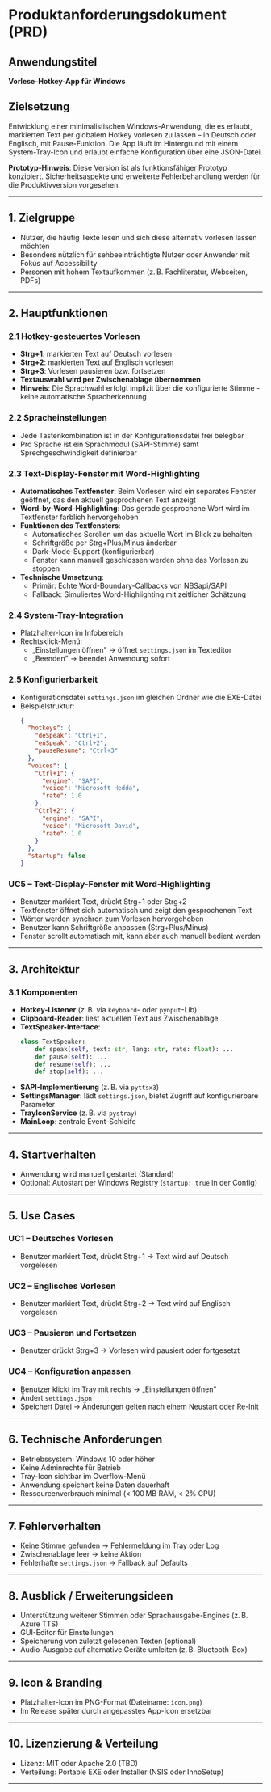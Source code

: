 # Produktanforderungsdokument (PRD)

## Anwendungstitel
**Vorlese-Hotkey-App für Windows**

## Zielsetzung
Entwicklung einer minimalistischen Windows-Anwendung, die es erlaubt, markierten Text per globalem Hotkey vorlesen zu lassen – in Deutsch oder Englisch, mit Pause-Funktion. Die App läuft im Hintergrund mit einem System-Tray-Icon und erlaubt einfache Konfiguration über eine JSON-Datei.

**Prototyp-Hinweis**: Diese Version ist als funktionsfähiger Prototyp konzipiert. Sicherheitsaspekte und erweiterte Fehlerbehandlung werden für die Produktivversion vorgesehen.

---

## 1. Zielgruppe
* Nutzer, die häufig Texte lesen und sich diese alternativ vorlesen lassen möchten
* Besonders nützlich für sehbeeinträchtigte Nutzer oder Anwender mit Fokus auf Accessibility
* Personen mit hohem Textaufkommen (z. B. Fachliteratur, Webseiten, PDFs)

---

## 2. Hauptfunktionen

### 2.1 Hotkey-gesteuertes Vorlesen
* **Strg+1**: markierten Text auf Deutsch vorlesen
* **Strg+2**: markierten Text auf Englisch vorlesen
* **Strg+3**: Vorlesen pausieren bzw. fortsetzen
* **Textauswahl wird per Zwischenablage übernommen**
* **Hinweis**: Die Sprachwahl erfolgt implizit über die konfigurierte Stimme - keine automatische Spracherkennung

### 2.2 Spracheinstellungen
* Jede Tastenkombination ist in der Konfigurationsdatei frei belegbar
* Pro Sprache ist ein Sprachmodul (SAPI-Stimme) samt Sprechgeschwindigkeit definierbar

### 2.3 Text-Display-Fenster mit Word-Highlighting
* **Automatisches Textfenster**: Beim Vorlesen wird ein separates Fenster geöffnet, das den aktuell gesprochenen Text anzeigt
* **Word-by-Word-Highlighting**: Das gerade gesprochene Wort wird im Textfenster farblich hervorgehoben
* **Funktionen des Textfensters**:
  - Automatisches Scrollen um das aktuelle Wort im Blick zu behalten
  - Schriftgröße per Strg+Plus/Minus änderbar
  - Dark-Mode-Support (konfigurierbar)
  - Fenster kann manuell geschlossen werden ohne das Vorlesen zu stoppen
* **Technische Umsetzung**: 
  - Primär: Echte Word-Boundary-Callbacks von NBSapi/SAPI
  - Fallback: Simuliertes Word-Highlighting mit zeitlicher Schätzung

### 2.4 System-Tray-Integration
* Platzhalter-Icon im Infobereich
* Rechtsklick-Menü:
  - „Einstellungen öffnen" → öffnet `settings.json` im Texteditor
  - „Beenden" → beendet Anwendung sofort

### 2.5 Konfigurierbarkeit
* Konfigurationsdatei `settings.json` im gleichen Ordner wie die EXE-Datei
* Beispielstruktur:
  ```json
  {
    "hotkeys": {
      "deSpeak": "Ctrl+1",
      "enSpeak": "Ctrl+2",
      "pauseResume": "Ctrl+3"
    },
    "voices": {
      "Ctrl+1": {
        "engine": "SAPI",
        "voice": "Microsoft Hedda",
        "rate": 1.0
      },
      "Ctrl+2": {
        "engine": "SAPI",
        "voice": "Microsoft David",
        "rate": 1.0
      }
    },
    "startup": false
  }
  ```

### UC5 – Text-Display-Fenster mit Word-Highlighting
* Benutzer markiert Text, drückt Strg+1 oder Strg+2
* Textfenster öffnet sich automatisch und zeigt den gesprochenen Text
* Wörter werden synchron zum Vorlesen hervorgehoben
* Benutzer kann Schriftgröße anpassen (Strg+Plus/Minus)
* Fenster scrollt automatisch mit, kann aber auch manuell bedient werden

---

## 3. Architektur

### 3.1 Komponenten
* **Hotkey-Listener** (z. B. via `keyboard`- oder `pynput`-Lib)
* **Clipboard-Reader**: liest aktuellen Text aus Zwischenablage
* **TextSpeaker-Interface**:
  ```python
  class TextSpeaker:
      def speak(self, text: str, lang: str, rate: float): ...
      def pause(self): ...
      def resume(self): ...
      def stop(self): ...
  ```
* **SAPI-Implementierung** (z. B. via `pyttsx3`)
* **SettingsManager**: lädt `settings.json`, bietet Zugriff auf konfigurierbare Parameter
* **TrayIconService** (z. B. via `pystray`)
* **MainLoop**: zentrale Event-Schleife

---

## 4. Startverhalten

* Anwendung wird manuell gestartet (Standard)
* Optional: Autostart per Windows Registry (`startup: true` in der Config)

---

## 5. Use Cases

### UC1 – Deutsches Vorlesen
* Benutzer markiert Text, drückt Strg+1 → Text wird auf Deutsch vorgelesen

### UC2 – Englisches Vorlesen
* Benutzer markiert Text, drückt Strg+2 → Text wird auf Englisch vorgelesen

### UC3 – Pausieren und Fortsetzen
* Benutzer drückt Strg+3 → Vorlesen wird pausiert oder fortgesetzt

### UC4 – Konfiguration anpassen
* Benutzer klickt im Tray mit rechts → „Einstellungen öffnen"  
* Ändert `settings.json`  
* Speichert Datei → Änderungen gelten nach einem Neustart oder Re-Init

---

## 6. Technische Anforderungen

* Betriebssystem: Windows 10 oder höher
* Keine Adminrechte für Betrieb
* Tray-Icon sichtbar im Overflow-Menü
* Anwendung speichert keine Daten dauerhaft
* Ressourcenverbrauch minimal (< 100 MB RAM, < 2% CPU)

---

## 7. Fehlerverhalten

* Keine Stimme gefunden → Fehlermeldung im Tray oder Log
* Zwischenablage leer → keine Aktion
* Fehlerhafte `settings.json` → Fallback auf Defaults

---

## 8. Ausblick / Erweiterungsideen

* Unterstützung weiterer Stimmen oder Sprachausgabe-Engines (z. B. Azure TTS)
* GUI-Editor für Einstellungen
* Speicherung von zuletzt gelesenen Texten (optional)
* Audio-Ausgabe auf alternative Geräte umleiten (z. B. Bluetooth-Box)

---

## 9. Icon & Branding

* Platzhalter-Icon im PNG-Format (Dateiname: `icon.png`)
* Im Release später durch angepasstes App-Icon ersetzbar

---

## 10. Lizenzierung & Verteilung

* Lizenz: MIT oder Apache 2.0 (TBD)
* Verteilung: Portable EXE oder Installer (NSIS oder InnoSetup)

---
